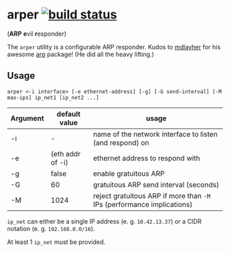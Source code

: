 arper [![build status](https://travis-ci.org/kaifabian/arper.svg?branch=master)](https://travis-ci.org/kaifabian/arper)
=====

(**ARP** **e**vil **r**esponder)

The `arper` utility is a configurable ARP responder.
Kudos to [mdlayher](https://github.com/mdlayher) for his awesome [arp](https://github.com/mdlayher/arp) package!
(He did all the heavy lifting.)

Usage
-----

`arper <-i interface> [-e ethernet-address] [-g] [-G send-interval] [-M max-ips] ip_net1 [ip_net2 ...]`

| Argument | default value | usage |
| -------- | ------------- | ----- |
| -i | -   | name of the network interface to listen (and respond) on |
| -e | (eth addr of -i) | ethernet address to respond with |
| -g | false | enable gratuitous ARP |
| -G | 60 | gratuitous ARP send interval (seconds) |
| -M | 1024 | reject gratuitous ARP if more than `-M` IPs (performance implications) |

`ip_net` can either be a single IP address (e. g. `10.42.13.37`) or a CIDR notation (e. g. `192.168.0.0/16`).

At least 1 `ip_net` must be provided.
